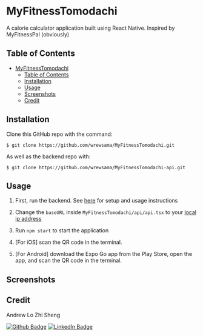 # MyFitnessTomodachi
A calorie calculator application built using React Native. Inspired by MyFitnessPal (obviously)

## Table of Contents
- [MyFitnessTomodachi](#myfitnesstomodachi)
  - [Table of Contents](#table-of-contents)
  - [Installation](#installation)
  - [Usage](#usage)
  - [Screenshots](#screenshots)
  - [Credit](#credit)

## Installation
Clone this GitHub repo with the command:
```
$ git clone https://github.com/wrewsama/MyFitnessTomodachi.git
```

As well as the backend repo with:
```
$ git clone https://github.com/wrewsama/MyFitnessTomodachi-api.git
```

## Usage

1. First, run the backend. See [here](https://github.com/wrewsama/MyFitnessTomodachi-api#installation) for setup and usage instructions

2. Change the `baseURL` inside `MyFitnessTomodachi/api/api.tsx` to your [local ip address](https://www.whatismybrowser.com/detect/what-is-my-local-ip-address)

3. Run `npm start` to start the application

4. [For iOS] scan the QR code in the terminal.

5. [For Android] download the Expo Go app from the Play Store, open the app, and scan the QR code in the terminal.

## Screenshots

## Credit
Andrew Lo Zhi Sheng 

[![Github Badge](https://img.shields.io/badge/GitHub-100000?style=for-the-badge&logo=github&logoColor=white)](https://github.com/wrewsama)
[![LinkedIn Badge](https://img.shields.io/badge/LinkedIn-0077B5?style=for-the-badge&logo=linkedin&logoColor=white)](https://www.linkedin.com/in/andrewlozhisheng/)